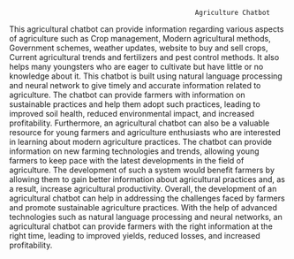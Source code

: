                                                    Agriculture Chatbot

This agricultural chatbot can provide information regarding various aspects of agriculture such as Crop management, Modern agricultural methods, Government
schemes, weather updates, website to buy and sell crops, Current agricultural trends and fertilizers and pest control methods. It also helps many youngsters who are eager
to cultivate but have little or no knowledge about it.
This chatbot is built using natural language processing and neural network to give timely and accurate information related to agriculture. 
The chatbot can provide farmers with information on sustainable practices and help them adopt such practices, leading to improved soil health, reduced
environmental impact, and increased profitability. Furthermore, an agricultural chatbot can also be a valuable resource for young farmers and agriculture
enthusiasts who are interested in learning about modern agriculture practices. The chatbot can provide information on new farming technologies and trends,
allowing young farmers to keep pace with the latest developments in the field of agriculture.
The development of such a system would benefit farmers by allowing them to gain better information about agricultural practices and, as a 
result, increase agricultural productivity.
Overall, the development of an agricultural chatbot can help in addressing the challenges faced by farmers and promote sustainable agriculture
practices. With the help of advanced technologies such as natural language processing and neural networks, an agricultural chatbot can provide farmers with
the right information at the right time, leading to improved yields, reduced losses, and increased profitability.
